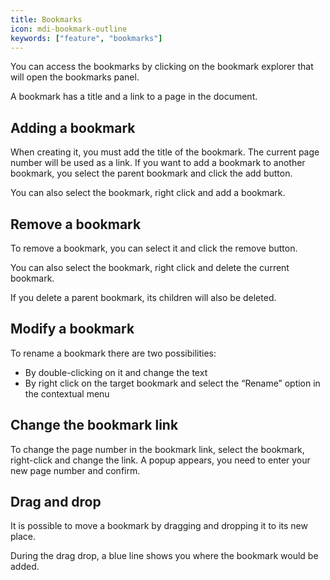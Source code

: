 ```yaml
---
title: Bookmarks
icon: mdi-bookmark-outline
keywords: ["feature", "bookmarks"]
---
```


You can access the bookmarks by clicking on the bookmark explorer that will open the bookmarks panel.

A bookmark has a title and a link to a page in the document.

## Adding a bookmark

When creating it, you must add the title of the bookmark. The current page number will be used as a link.
If you want to add a bookmark to another bookmark, you select the parent bookmark and click the add button. 


You can also select the bookmark, right click and add a bookmark.

## Remove a bookmark
To remove a bookmark, you can select it and click the remove button. 

You can also select the bookmark, right click and delete the current bookmark. 



If you delete a parent bookmark, its children will also be deleted.

## Modify a bookmark 

To rename a bookmark there are two possibilities:
*  By double-clicking on it and change the text
* By right click on the target bookmark and select the “Rename” option in the contextual menu


## Change the bookmark link 

To change the page number in the bookmark link, select the bookmark, right-click and change the link.
A popup appears, you need to enter your new page number and confirm. 

 ## Drag and drop
It is possible to move a bookmark by dragging and dropping it to its new place.

During the drag drop, a blue line shows you where the bookmark would be added.
